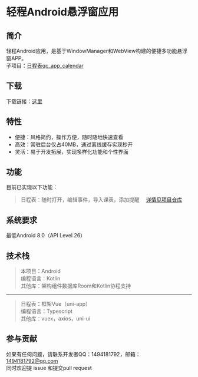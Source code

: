 # 轻程Android悬浮窗应用

## 简介  

轻程Android应用，是基于WindowManager和WebView构建的便捷多功能悬浮窗APP。  
子项目：[日程表qc_app_calendar](https://gitee.com/beicause/qc_app_calendar)

## 下载

下载链接：[这里](https)

## 特性

- 便捷：风格简约，操作方便，随时随地快速查看
- 高效：常驻后台仅占40MB，通过离线缓存实现秒开
- 灵活：易于开发拓展，实现多样化功能和个性界面

## 功能

目前已实现以下功能：
> 日程表：随时打开，编辑事件，导入课表，添加提醒&emsp;
[详情见项目仓库](https://gitee.com/beicause/qc_app_calendar)

## 系统要求

最低Android 8.0（API Level 26）

## 技术栈

> 本项目：Android  
编程语言：Kotlin  
其他库：架构组件数据库Room和Kotlin协程支持
---
> 日程表：框架Vue（uni-app）  
编程语言：Typescript  
其他库：vuex，axios，uni-ui

## 参与贡献

如果有任何问题，请联系开发者QQ：1494181792，邮箱：1494181792@qq.com  
同时欢迎提 issue 和提交pull request
